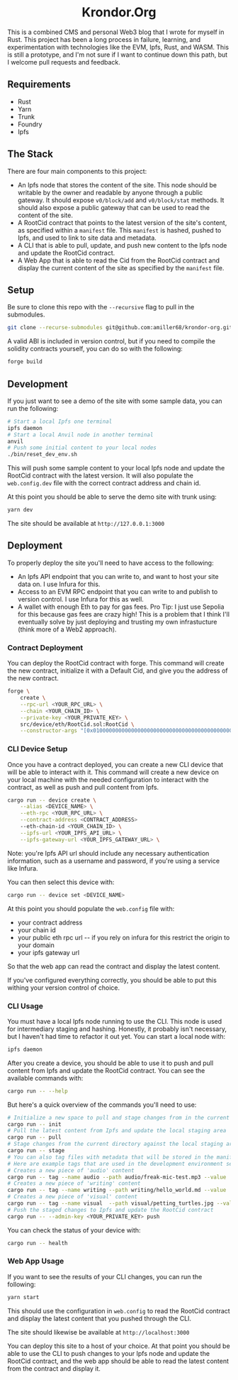 <h1 align="center"> Krondor.Org </h1>

This is a combined CMS and personal Web3 blog that I wrote for myself in Rust. This project has been a long process in failure, learning, and experimentation with technologies like the EVM, Ipfs, Rust, and WASM. This is still a prototype, and I'm not sure if I want to continue down this path, but I welcome pull requests and feedback.

## Requirements
- Rust
- Yarn
- Trunk
- Foundry
- Ipfs

## The Stack

There are four main components to this project:

- An Ipfs node that stores the content of the site. This node should be writable by the owner and readable by anyone through a public gateway. It should expose `v0/block/add` and `v0/block/stat` methods. It should also expose a public gateway that can be used to read the content of the site.
- A RootCid contract that points to the latest version of the site's content, as specified within a `manifest` file. This `manifest` is hashed, pushed to Ipfs, and used to link to site data and metadata.
- A CLI that is able to pull, update, and push new content to the Ipfs node and update the RootCid contract.
- A Web App that is able to read the Cid from the RootCid contract and display the current content of the site as specified by the `manifest` file.

## Setup

Be sure to clone this repo with the `--recursive` flag to pull in the submodules.

```bash
git clone --recurse-submodules git@github.com:amiller68/krondor-org.git
```

A valid ABI is included in version control, but if you need to compile the solidity contracts yourself, you can do so with the following:

```bash
forge build
```

## Development

If you just want to see a demo of the site with some sample data, you can run the following:

```bash
# Start a local Ipfs one terminal
ipfs daemon
# Start a local Anvil node in another terminal
anvil
# Push some initial content to your local nodes
./bin/reset_dev_env.sh
```

This will push some sample content to your local Ipfs node and update the RootCid contract with the latest version. It will also populate the `web.config.dev` file with the correct contract address and chain id.

At this point you should be able to serve the demo site with trunk using:

```bash
yarn dev
```

The site should be available at `http://127.0.0.1:3000`

## Deployment

To properly deploy the site you'll need to have access to the following:

- An Ipfs API endpoint that you can write to, and want to host your site data on. I use Infura for this.
- Access to an EVM RPC endpoint that you can write to and publish to version control. I use Infura for this as well.
- A wallet with enough Eth to pay for gas fees. Pro Tip: I just use Sepolia for this because gas fees are crazy high! This is a problem that I think I'll eventually solve by just deploying and trusting my own infrastucture (think more of a Web2 approach).

### Contract Deployment

You can deploy the RootCid contract with forge. This command will create the new contract, initialize it with a Default Cid, and give you the address of the new contract.

```bash
forge \
	create \
	--rpc-url <YOUR_RPC_URL> \
	--chain <YOUR_CHAIN_ID> \
	--private-key <YOUR_PRIVATE_KEY> \
	src/device/eth/RootCid.sol:RootCid \
	--constructor-args "[0x0100000000000000000000000000000000000000000000000000000000000000,0x0000000000000000000000000000000000000000000000000000000000000000]"
```

### CLI Device Setup

Once you have a contract deployed, you can create a new CLI device that will be able to interact with it. This command will create a new device on your local machine with the needed configuration to interact with the contract, as well as push and pull content from Ipfs.

```bash
cargo run -- device create \
	--alias <DEVICE_NAME> \
	--eth-rpc <YOUR_RPC_URL> \
	--contract-address <CONTRACT_ADDRESS>
	--eth-chain-id <YOUR_CHAIN_ID> \
	--ipfs-url <YOUR_IPFS_API_URL> \
	--ipfs-gateway-url <YOUR_IPFS_GATEWAY_URL> \
```

Note: you're Ipfs API url should include any necessary authentication information, such as a username and password, if you're using a service like Infura.


You can then select this device with:

```bash
cargo run -- device set <DEVICE_NAME>
```

At this point you should populate the `web.config` file with:
- your contract address
- your chain id
- your public eth rpc url -- if you rely on infura for this restrict the origin to your domain
- your ipfs gateway url

So that the web app can read the contract and display the latest content.

If you've configured everything correctly, you should be able to put this withing your version control of choice.

### CLI Usage

You must have a local Ipfs node running to use the CLI. This node is used for intermediary staging and hashing. Honestly, it probably isn't necessary, but I haven't had time to refactor it out yet. You can start a local node with:

```bash
ipfs daemon
```

After you create a device, you should be able to use it to push and pull content from Ipfs and update the RootCid contract. You can see the available commands with:

```bash
cargo run -- --help
```

But here's a quick overview of the commands you'll need to use:

```bash
# Initialize a new space to pull and stage changes from in the current directory
cargo run -- init
# Pull the latest content from Ipfs and update the local staging area
cargo run -- pull
# Stage changes from the current directory against the local staging area
cargo run -- stage
# You can also tag files with metadata that will be stored in the manifest
# Here are example tags that are used in the development environment setup
# Creates a new piece of 'audio' content
cargo run -- tag --name audio --path audio/freak-mic-test.mp3 --value '{"title": "Freak on a Leash (Sample)", "project": "mic_test"}'
# Creates a new piece of 'writing' content
cargo run -- tag --name writing --path writing/hello_world.md --value '{"title": "Hello World", "description": "A lil hello!", "genre": "blog"}'
# Creates a new piece of 'visual' content
cargo run -- tag --name visual  --path visual/petting_turtles.jpg --value '{"title": "Draw me, Naked, Petting the Turtles", "location": "New York", "medium": "blue ink on lined paper"}'
# Push the staged changes to Ipfs and update the RootCid contract
cargo run -- --admin-key <YOUR_PRIVATE_KEY> push
```

You can check the status of your device with:

```bash
cargo run -- health
```

### Web App Usage

If you want to see the results of your CLI changes, you can run the following:

```bash
yarn start
```

This should use the configuration in `web.config` to read the RootCid contract and display the latest content that you pushed through the CLI.

The site should likewise be available at `http://localhost:3000`

You can deploy this site to a host of your choice. At that point you should be able to use the CLI to push changes to your Ipfs node and update the RootCid contract, and the web app should be able to read the latest content from the contract and display it.